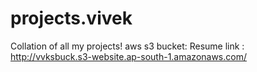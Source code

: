 # projects.vivek
Collation of all my projects!
aws s3 bucket: Resume link : http://vvksbuck.s3-website.ap-south-1.amazonaws.com/
